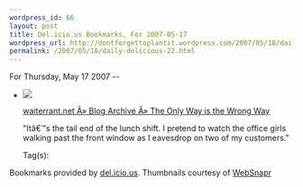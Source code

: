 ```yaml
--- 
wordpress_id: 66
layout: post
title: Del.icio.us Bookmarks, For 2007-05-17
wordpress_url: http://dontforgettoplantit.wordpress.com/2007/05/18/daily-delicious-22/
permalink: /2007/05/18/daily-delicious-22.html
---
```

<p class="daily-delicious-header">For Thursday, May 17 2007 --</p>
<ul class="daily-delicious">
    <li><img src="http://images.websnapr.com/?url=http://waiterrant.net/?p=450"> <p><a href="http://waiterrant.net/?p=450" title="http://waiterrant.net/?p=450">waiterrant.net Â» Blog Archive Â» The Only Way is the Wrong Way</a></p>
<p>&quot;Itâ€™s the tail end of the lunch shift. I pretend to watch the office girls walking past the front window as I eavesdrop on two of my customers.&quot;</p><div class="daily-delicious-tags">Tag(s): </div></li></ul><p class="daily-delicious-footer">Bookmarks provided by <a href="http://del.icio.us/cyu">del.icio.us</a>.  Thumbnails courtesy of <a href="http://websnapr.com">WebSnapr</a>

